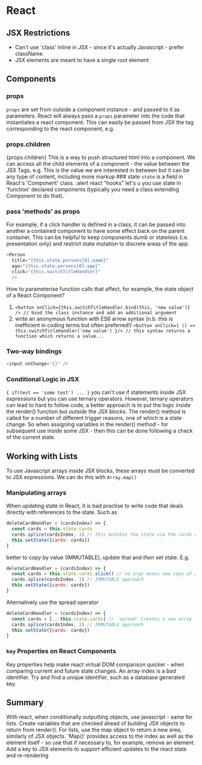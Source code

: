 
# React
## JSX Restrictions
* Can't use 'class' inline in JSX - since it's actually Javascript - prefer className
* JSX elements are meant to have a single root element
## Components
### props
`props` are set from outside a component instance - and passed to it as parameters.
React will always pass a `props` parameter into the code that instantiates a react component.  This can easily be passed from JSX the tag corresponding to the react component, e.g. <NavigationCard title="Upload a Catch">  
### props.children
{props.children}
This is a way to push structured html into a component.   We can access all the child elements of a component - the value between the JSX Tags, e.g. <NavigationCard title="Upload a Catch">This is the value we are interested in between but it can be any type of content, including more markup</NavigationCard>
### state
`state` is a field in React's 'Component' class.
:alert react "hooks" let's u you use state in 'function' declared components (typically you need a class extending Component to do that).
### pass 'methods' as props
For example, if a click handler is defined in a class, it can be passed into another a contained component to have some effect back on the parent container.  This can be helpful to keep components dumb or stateless (i.e. presentation only) and restrict state mutation to discrete areas of the app.  
```javascript
<Person
  title="{this.state.persons[0].name}"
  age="{this.state.persons[0].age}"
  click="{this.switchTitleHandler}"
  />
```

How to parameterise function calls that affect, for example, the state object of a React Component?  
1. ```<button onClick={this.switchTitleHandler.bind(this, 'new value')} /> // bind the class instance and add an additional argument```     
1. write an anonymous function with ES6 arrow syntax (n.b. this is inefficient in coding terms but often preferred!) ```<button onClick={ () => this.switchTitleHandler('new value') }/> // this syntax returns a function which returns a value...```
### Two-way bindings
```javascript
<input onChange="{}" />
```

### Conditional Logic in JSX
`{ if(test == 'some test') ... }` you can't use if statements inside JSX expressions but you can use ternary operators.
However, ternary operators can lead to hard to follow code, a better approach is to put the logic inside the render() function but _outside_ the JSX blocks.  The render() method is called for a number of different trigger reasons, one of which is a state change.  So when assigning variables in the render() method - for subsequent use inside some JSX - then this can be done following a check of the current state.    

## Working with Lists
To use Javascript arrays inside JSX blocks, these arrays must be converted to JSX expressions.  We can do this with `Array.map()`

### Manipulating arrays
When updating state in React, it is bad practise to write code that deals directly with references to the state.  Such as
```javascript
deleteCardHandler = (cardsIndex) => {
  const cards = this.state.cards
  cards.splice(cardsIndex, 1) // this mutates the state via the cards ref
  this.setState({cards: cards})
}
```
better to copy by value (IMMUTABLE), update that and _then_ set state. E.g.

```javascript
deleteCardHandler = (cardsIndex) => {
  const cards = this.state.cards.slice() // no args means new copy of array
  cards.splice(cardsIndex, 1) // IMMUTABLE approach
  this.setState({cards: cards})
}
```
Alternatively use the spread operator

```javascript
deleteCardHandler = (cardsIndex) => {
  const cards = [...this.state.cards] // 'spread' creates a new array
  cards.splice(cardsIndex, 1) // IMMUTABLE approach
  this.setState({cards: cards})
}
```
### `key` Properties on React Components
Key properties help make react virtual DOM comparison quicker - when comparing current and future state changes.  An array index is a _bad_ identifier.  Try and find a unique identifier, such as a database generated key.

## Summary
With react, when conditionally outputting objects, use javascript - same for lists.  Create variables that are checked ahead of building JSX objects to return from render().  For lists, use the map object to return a new area, similarly of JSX objects.  'Map()' provides access to the index as well as the element itself - so use that if necessary to, for example, remove an element.  Add a key to JSX elements to support efficient updates to the react state and re-rendering   
